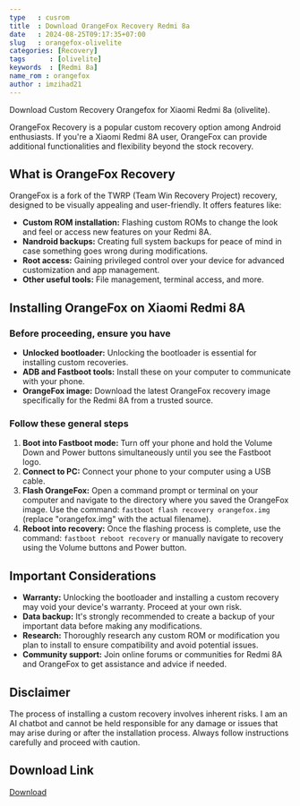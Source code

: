 ```yaml
---
type   : cusrom
title  : Download OrangeFox Recovery Redmi 8a
date   : 2024-08-25T09:17:35+07:00
slug   : orangefox-olivelite
categories: [Recovery]
tags      : [olivelite]
keywords  : [Redmi 8a]
name_rom : orangefox
author : imzihad21
---
```


Download Custom Recovery Orangefox for Xiaomi Redmi 8a (olivelite).

OrangeFox Recovery is a popular custom recovery option among Android enthusiasts. If you're a Xiaomi Redmi 8A user, OrangeFox can provide additional functionalities and flexibility beyond the stock recovery.

## What is OrangeFox Recovery

OrangeFox is a fork of the TWRP (Team Win Recovery Project) recovery, designed to be visually appealing and user-friendly. It offers features like:

* **Custom ROM installation:** Flashing custom ROMs to change the look and feel or access new features on your Redmi 8A.
* **Nandroid backups:** Creating full system backups for peace of mind in case something goes wrong during modifications.
* **Root access:** Gaining privileged control over your device for advanced customization and app management.
* **Other useful tools:** File management, terminal access, and more.

## Installing OrangeFox on Xiaomi Redmi 8A

### Before proceeding, ensure you have

* **Unlocked bootloader:** Unlocking the bootloader is essential for installing custom recoveries. 
* **ADB and Fastboot tools:** Install these on your computer to communicate with your phone.
* **OrangeFox image:** Download the latest OrangeFox recovery image specifically for the Redmi 8A from a trusted source.

### Follow these general steps

1. **Boot into Fastboot mode:** Turn off your phone and hold the Volume Down and Power buttons simultaneously until you see the Fastboot logo.
2. **Connect to PC:** Connect your phone to your computer using a USB cable.
3. **Flash OrangeFox:** Open a command prompt or terminal on your computer and navigate to the directory where you saved the OrangeFox image. Use the command: `fastboot flash recovery orangefox.img` (replace "orangefox.img" with the actual filename).
4. **Reboot into recovery:** Once the flashing process is complete, use the command: `fastboot reboot recovery` or manually navigate to recovery using the Volume buttons and Power button.

## Important Considerations

* **Warranty:** Unlocking the bootloader and installing a custom recovery may void your device's warranty. Proceed at your own risk.
* **Data backup:** It's strongly recommended to create a backup of your important data before making any modifications.
* **Research:** Thoroughly research any custom ROM or modification you plan to install to ensure compatibility and avoid potential issues.
* **Community support:** Join online forums or communities for Redmi 8A and OrangeFox to get assistance and advice if needed.

## Disclaimer

The process of installing a custom recovery involves inherent risks. I am an AI chatbot and cannot be held responsible for any damage or issues that may arise during or after the installation process. Always follow instructions carefully and proceed with caution.



## Download Link
[Download](https://orangefox.download/device/olivelite)

